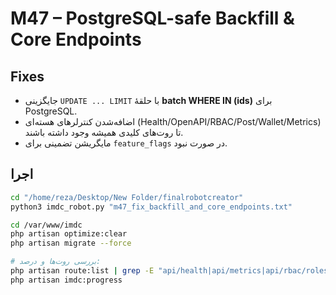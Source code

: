 # M47 – PostgreSQL-safe Backfill & Core Endpoints

## Fixes
- جایگزینی `UPDATE ... LIMIT` با حلقهٔ **batch WHERE IN (ids)** برای PostgreSQL.
- اضافه‌شدن کنترلرهای هسته‌ای (Health/OpenAPI/RBAC/Post/Wallet/Metrics) تا روت‌های کلیدی همیشه وجود داشته باشند.
- مایگریشن تضمینی برای `feature_flags` در صورت نبود.

## اجرا
```bash
cd "/home/reza/Desktop/New Folder/finalrobotcreator"
python3 imdc_robot.py "m47_fix_backfill_and_core_endpoints.txt"

cd /var/www/imdc
php artisan optimize:clear
php artisan migrate --force

# بررسی روت‌ها و درصد:
php artisan route:list | grep -E "api/health|api/metrics|api/rbac/roles|api/social/posts|api/identity/wallets" -n
php artisan imdc:progress
```
